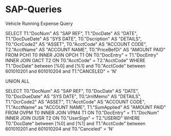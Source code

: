 # SAP-Queries
Vehicle Running Expense Query

SELECT 
	T1."DocNum" AS "SAP REF", 
	T1."DocDate" AS "DATE",
	T1."DocDueDate" AS "SYS DATE", 
	T0."Dscription" AS "DETAILS", 
	T0."OcrCode2" AS "ASSET", 
	T0."AcctCode" AS "ACCOUNT CODE", 
	T2."AcctName" AS "ACCOUNT NAME", 
	T0."PriceBefDi" AS "AMOUNT PAID"
FROM PCH1 T0  INNER JOIN OPCH T1 ON T0."DocEntry" = T1."DocEntry" INNER JOIN OACT T2 ON T0."AcctCode" = T2."AcctCode"
WHERE T1."DocDate" between [%0] and [%1] and T0."AcctCode" between 601010201 and 601010204 and T1."CANCELED" = 'N'

UNION ALL

SELECT 
	T0."DocNum" AS "SAP REF",
 	T0."DocDate" AS "DATE",
	T0."DocDueDate" AS "SYS DATE", 
	T0."JrnlMemo" AS "DETAILS", 
	T1."OcrCode2" AS "ASSET", 
	T1."AcctCode" AS "ACCOUNT CODE",
              T1."AcctName" as "ACCOUNT NAME",
	T1."SumApplied" AS "AMOUNT PAID"
FROM OVPM T0  INNER JOIN VPM4 T1 ON T0."DocEntry" = T1."DocNum" INNER JOIN OUSR T2 ON T0."UserSign" = T2."USERID"
WHERE T0."DocDate"  between [%0] and [%1] and T1."AcctCode" between 601010201 and 601010204 and  T0."Canceled" = 'N'
